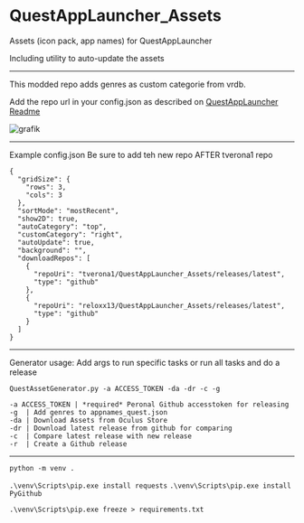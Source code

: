 # QuestAppLauncher_Assets
Assets (icon pack, app names) for QuestAppLauncher

Including utility to auto-update the assets


---

This modded repo adds genres as custom categorie from vrdb.

Add the repo url in your config.json as described on [QuestAppLauncher Readme](https://github.com/tverona1/QuestAppLauncher#configjson-configuration-file)

![grafik](https://user-images.githubusercontent.com/14855001/106215011-514c9f80-61d0-11eb-8e0b-c31d22dd4fd7.png)

---
Example config.json
Be sure to add teh new repo AFTER tverona1 repo
```
{
  "gridSize": {
    "rows": 3,
    "cols": 3
  },
  "sortMode": "mostRecent",
  "show2D": true,
  "autoCategory": "top",
  "customCategory": "right",
  "autoUpdate": true,
  "background": "",
  "downloadRepos": [
    {
      "repoUri": "tverona1/QuestAppLauncher_Assets/releases/latest",
      "type": "github"
    },
    {
      "repoUri": "reloxx13/QuestAppLauncher_Assets/releases/latest",
      "type": "github"
    }
  ]
}
```

---
Generator usage:
Add args to run specific tasks 
or run all tasks and do a release
```
QuestAssetGenerator.py -a ACCESS_TOKEN -da -dr -c -g

-a ACCESS_TOKEN | *required* Peronal Github accesstoken for releasing
-g  | Add genres to appnames_quest.json
-da | Download Assets from Oculus Store
-dr | Download latest release from github for comparing
-c  | Compare latest release with new release
-r  | Create a Github release
```

---

`python -m venv .`

`.\venv\Scripts\pip.exe install requests`
`.\venv\Scripts\pip.exe install PyGithub`

`.\venv\Scripts\pip.exe freeze > requirements.txt`

